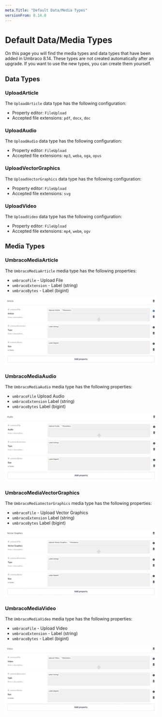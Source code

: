 ```yaml
---
meta.Title: "Default Data/Media Types"
versionFrom: 8.14.0
---
```


# Default Data/Media Types
On this page you will find the media types and data types that have been added in Umbraco 8.14. These types are not created automatically after an upgrade. If you want to use the new types, you can create them yourself.

## Data Types 

### UploadArticle
The `UploadArticle` data type has the following configuration:

- Property editor: `FileUpload`
- Accepted file extensions: `pdf`, `docx`, `doc`

### UploadAudio
The `UploadAudio` data type has the following configuration:

- Property editor: `FileUpload`
- Accepted file extensions: `mp3`, `weba`, `oga`, `opus`

### UploadVectorGraphics
The `UploadVectorGraphics` data type has the following configuration:

- Property editor: `FileUpload`
- Accepted file extensions: `svg`

### UploadVideo
The `UploadVideo` data type has the following configuration:

- Property editor: `FileUpload`
- Accepted file extensions: `mp4`, `webm`, `ogv`

## Media Types

### UmbracoMediaArticle
The `UmbracoMediaArticle` media type has the following properties:

- `umbracoFile` - Upload File
- `umbracoExtension` - Label (string)
- `umbracoBytes` - Label (bigint)

![MediaArticle](images/umbraco-media-article-media-type.png)

### UmbracoMediaAudio
The `UmbracoMediaAudio` media type has the following properties:

- `umbracoFile` Upload Audio
- `umbracoExtension` Label (string)
- `umbracoBytes` Label (bigint)

![MediaAudio](images/umbraco-media-audio-media-type.png)

### UmbracoMediaVectorGraphics
The `UmbracoMediaVectorGraphics` media type has the following properties:

- `umbracoFile` - Upload Vector Graphics
- `umbracoExtension` Label (string)
- `umbracoBytes` Label (bigint)

![MediaVectorGraphics](images/umbraco-media-vector-graphicsmedia-type.png)

### UmbracoMediaVideo
The `UmbracoMediaVideo` media type has the following properties:

- `umbracoFile` - Upload Video
- `umbracoExtension` - Label (string)
- `umbracoBytes` - Label (bigint)

![MediaVideo](images/umbraco-media-video-media-type.png)
